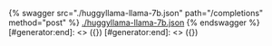 [#generator:start]: <> ({ "template": "openapi" })
[#generator:start]: <> ({ "template": "openapi" })
{% swagger src="./huggyllama-llama-7b.json" path="/completions" method="post" %}
[./huggyllama-llama-7b.json](./huggyllama-llama-7b.json)
{% endswagger %}
[#generator:end]: <> ({})
[#generator:end]: <> ({})